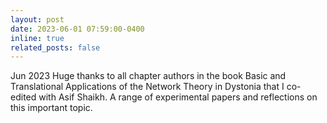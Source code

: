 ```yaml
---
layout: post
date: 2023-06-01 07:59:00-0400
inline: true
related_posts: false
---
```


Jun 2023
Huge thanks to all chapter authors in the book Basic and Translational Applications of the Network Theory in Dystonia that I co-edited with Asif Shaikh.  A range of experimental papers and reflections on this important topic. 
      


